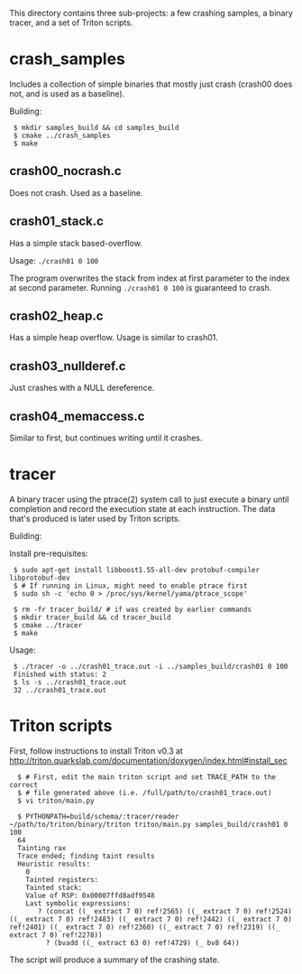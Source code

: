 
This directory contains three sub-projects: a few crashing samples, a binary
tracer, and a set of Triton scripts.

# crash\_samples

Includes a collection of simple binaries that mostly just crash (crash00 does
not, and is used as a baseline).

Building:

```
 $ mkdir samples_build && cd samples_build
 $ cmake ../crash_samples
 $ make
```

## crash00_nocrash.c
Does not crash. Used as a baseline.

## crash01_stack.c 
Has a simple stack based-overflow.

Usage: `./crash01 0 100`

The program overwrites the stack from index at first parameter to the index
at second parameter. Running `./crash01 0 100` is guaranteed to crash.

## crash02_heap.c
Has a simple heap overflow. Usage is similar to crash01.

## crash03_nullderef.c
Just crashes with a NULL dereference.

## crash04_memaccess.c
Similar to first, but continues writing until it crashes.


# tracer
A binary tracer using the ptrace(2) system call to just execute a binary 
until completion and record the execution state at each instruction. The data
that's produced is later used by Triton scripts.

Building:

Install pre-requisites:
```
 $ sudo apt-get install libboost1.55-all-dev protobuf-compiler libprotobuf-dev
 $ # If running in Linux, might need to enable ptrace first
 $ sudo sh -c 'echo 0 > /proc/sys/kernel/yama/ptrace_scope'
```

```
 $ rm -fr tracer_build/ # if was created by earlier commands
 $ mkdir tracer_build && cd tracer_build
 $ cmake ../tracer
 $ make
```

Usage:

```
 $ ./tracer -o ../crash01_trace.out -i ../samples_build/crash01 0 100
 Finished with status: 2
 $ ls -s ../crash01_trace.out 
 32 ../crash01_trace.out
```

# Triton scripts
First, follow instructions to install Triton v0.3 at
 http://triton.quarkslab.com/documentation/doxygen/index.html#install_sec

```
  $ # First, edit the main triton script and set TRACE_PATH to the correct
  $ # file generated above (i.e. /full/path/to/crash01_trace.out)
  $ vi triton/main.py 

  $ PYTHONPATH=build/schema/:tracer/reader ~/path/to/triton/binary/triton triton/main.py samples_build/crash01 0 100
  64
  Tainting rax
  Trace ended; finding taint results
  Heuristic results: 
    0
    Tainted registers: 
    Tainted stack: 
    Value of RSP: 0x00007ffd8adf9548
    Last symbolic expressions: 
       ? (concat ((_ extract 7 0) ref!2565) ((_ extract 7 0) ref!2524) ((_ extract 7 0) ref!2483) ((_ extract 7 0) ref!2442) ((_ extract 7 0) ref!2401) ((_ extract 7 0) ref!2360) ((_ extract 7 0) ref!2319) ((_ extract 7 0) ref!2278))
         ? (bvadd ((_ extract 63 0) ref!4729) (_ bv8 64))
```
  
The script will produce a summary of the crashing state.
